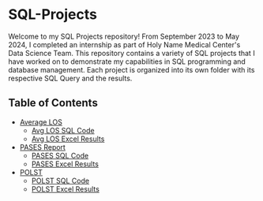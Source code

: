 # SQL-Projects

Welcome to my SQL Projects repository! From September 2023 to May 2024, I completed an internship as part of Holy Name Medical Center's Data Science Team. This repository contains a variety of SQL projects that I have worked on to demonstrate my capabilities in SQL programming and database management. Each project is organized into its own folder with its respective SQL Query and the results.

## Table of Contents

- [Average LOS](average-los)
  - [Avg LOS SQL Code](Average%20LOS/Average%20LOS%20(Split%20by%20Unit).docx)
  - [Avg LOS Excel Results](Average%20LOS/Average%20LOS%20(Split%20by%20Unit).xlsx)
- [PASES Report](pases-report)
  - [PASES SQL Code](PASES%20Report/PASES%20SQL%20Query.docx)
  - [PASES Excel Results](PASES%20Report/OR%20Elective%20Patients%20and%20PASES%20Form%20List.xlsx)
- [POLST](polst)
  - [POLST SQL Code](POLST/POLST%20SQL%20Query.docx)
  - [POLST Excel Results](POLST/POLST%20List.xlsx)
